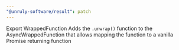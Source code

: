 ```yaml
---
"@unruly-software/result": patch
---
```


Export WrappedFunction
Adds the `.unwrap()` function to the AsyncWrappedFunction that allows mapping the function to a vanilla Promise<T> returning function
